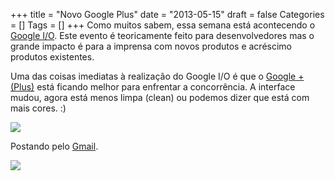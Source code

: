 +++
title = "Novo Google Plus"
date = "2013-05-15"
draft = false
Categories = []
Tags = []
+++
Como muitos sabem, essa semana está acontecendo o [Google
I/O](https://developers.google.com/events/io/). Este evento é
teoricamente feito para desenvolvedores mas o grande impacto é para a
imprensa com novos produtos e acréscimo produtos existentes.

Uma das coisas imediatas à realização do Google I/O é que o [Google +
(Plus)](https://plus.google.com/) está ficando melhor para enfrentar a
concorrência. A interface mudou, agora está menos limpa (clean) ou
podemos dizer que está com mais cores. :)

![](/images/g+_fullscreen.png)

Postando pelo [Gmail](http://www.gmail.com).

![](/images/g+_gmail.png)
